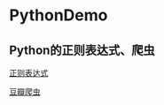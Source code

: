 # PythonDemo
Python的正则表达式、爬虫
----

[正则表达式](https://github.com/Hunter-HYB/PythonDemo/blob/master/%E6%AD%A3%E5%88%99%E8%A1%A8%E8%BE%BE%E5%BC%8F.md)

[豆瓣爬虫](https://github.com/Hunter-HYB/PythonDemo/tree/master/doubanCrawler)

